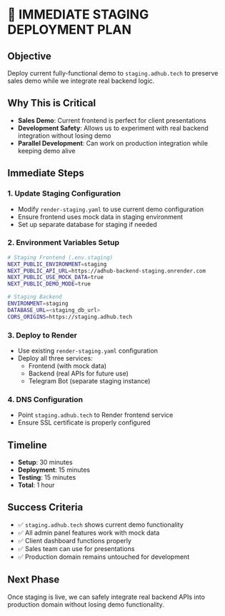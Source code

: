 # 🚀 IMMEDIATE STAGING DEPLOYMENT PLAN

## Objective
Deploy current fully-functional demo to `staging.adhub.tech` to preserve sales demo while we integrate real backend logic.

## Why This is Critical
- **Sales Demo**: Current frontend is perfect for client presentations
- **Development Safety**: Allows us to experiment with real backend integration without losing demo
- **Parallel Development**: Can work on production integration while keeping demo alive

## Immediate Steps

### 1. Update Staging Configuration
- Modify `render-staging.yaml` to use current demo configuration
- Ensure frontend uses mock data in staging environment
- Set up separate database for staging if needed

### 2. Environment Variables Setup
```bash
# Staging Frontend (.env.staging)
NEXT_PUBLIC_ENVIRONMENT=staging
NEXT_PUBLIC_API_URL=https://adhub-backend-staging.onrender.com
NEXT_PUBLIC_USE_MOCK_DATA=true
NEXT_PUBLIC_DEMO_MODE=true

# Staging Backend
ENVIRONMENT=staging
DATABASE_URL=<staging_db_url>
CORS_ORIGINS=https://staging.adhub.tech
```

### 3. Deploy to Render
- Use existing `render-staging.yaml` configuration
- Deploy all three services:
  - Frontend (with mock data)
  - Backend (real APIs for future use)
  - Telegram Bot (separate staging instance)

### 4. DNS Configuration
- Point `staging.adhub.tech` to Render frontend service
- Ensure SSL certificate is properly configured

## Timeline
- **Setup**: 30 minutes
- **Deployment**: 15 minutes  
- **Testing**: 15 minutes
- **Total**: 1 hour

## Success Criteria
- ✅ `staging.adhub.tech` shows current demo functionality
- ✅ All admin panel features work with mock data
- ✅ Client dashboard functions properly
- ✅ Sales team can use for presentations
- ✅ Production domain remains untouched for development

## Next Phase
Once staging is live, we can safely integrate real backend APIs into production domain without losing demo functionality. 
